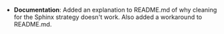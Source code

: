 - __Documentation__: Added an explanation to README.md of why cleaning for the Sphinx strategy doesn't work. Also added a workaround to README.md.